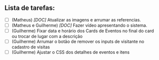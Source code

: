 ## Lista de tarefas:

- [ ] (Matheus) _[DOC]_ Atualizar as imagens e arrumar as referencias.
- [ ] (Matheus e Guilherme) _[DOC]_ Fazer vídeo apresentando o sistema.
- [ ] (Guilherme) Fixar data e horário dos Cards de Eventos no final do card ou trocar de lugar com a descrição
- [ ] (Guilherme) Arrumar o botão de remover os inputs de visitante no cadastro de visitas
- [ ] (Guilherme) Ajustar o CSS dos detalhes de eventos e itens
